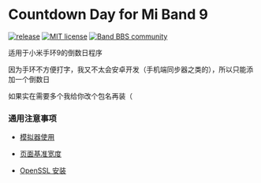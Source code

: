 # Countdown Day for Mi Band 9

[![release](https://img.shields.io/github/v/release/tianfangyetan1/CountdownDay_MiBand9)](https://github.com/tianfangyetan1/CountdownDay_MiBand9/releases)
[![MIT license](https://img.shields.io/github/license/tianfangyetan1/CountdownDay_MiBand9)](https://github.com/tianfangyetan1/CountdownDay_MiBand9/blob/master/LICENSE)
[![Band BBS community](https://img.shields.io/badge/community-Band_BBS-718298)](https://www.bandbbs.cn/threads/12484/)

适用于小米手环9的倒数日程序

因为手环不方便打字，我又不太会安卓开发（手机端同步器之类的），所以只能添加一个倒数日

如果实在需要多个我给你改个包名再装（

### 通用注意事项

- [模拟器使用](https://github.com/tianfangyetan1/BaseConverter_MiBand9?tab=readme-ov-file#模拟器使用)

- [页面基准宽度](https://github.com/tianfangyetan1/BaseConverter_MiBand9?tab=readme-ov-file#页面基准宽度)

- [OpenSSL 安装](https://github.com/tianfangyetan1/BaseConverter_MiBand9?tab=readme-ov-file#关于-openssl)
